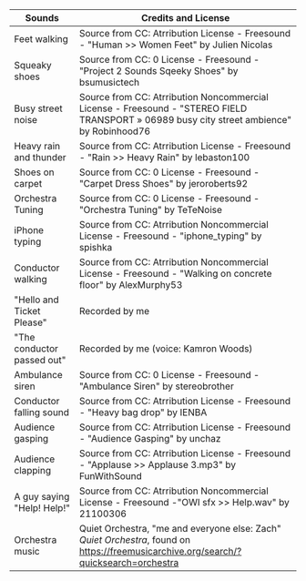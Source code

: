 <html>
<body>
<!--StartFragment-->

Sounds | Credits and License
-- | --
Feet walking | Source from CC: Atrribution License - Freesound - "Human >> Women Feet" by Julien Nicolas
Squeaky shoes | Source from CC: 0 License - Freesound - "Project 2 Sounds Sqeeky Shoes" by bsumusictech
Busy street noise | Source from CC: Atrribution Noncommercial License - Freesound - "STEREO FIELD TRANSPORT » 06989 busy city street ambience" by Robinhood76
Heavy rain and thunder | Source from CC: Atrribution License - Freesound - "Rain >> Heavy Rain" by lebaston100
Shoes on carpet | Source from CC: 0 License - Freesound - "Carpet Dress Shoes" by jeroroberts92
Orchestra Tuning | Source from CC: 0 License - Freesound - "Orchestra Tuning" by TeTeNoise
iPhone typing | Source from CC: Atrribution Noncommercial License - Freesound - "iphone_typing" by spishka
Conductor walking | Source from CC: Atrribution Noncommercial License - Freesound - "Walking on concrete floor" by AlexMurphy53
"Hello and Ticket Please" | Recorded by me 
"The conductor passed out" | Recorded by me (voice: Kamron Woods)
Ambulance siren | Source from CC: 0 License - Freesound - "Ambulance Siren" by stereobrother
Conductor falling sound | Source from CC: Atrribution License - Freesound - "Heavy bag drop" by IENBA
Audience gasping |Source from CC: Atrribution License - Freesound - "Audience Gasping" by unchaz
Audience clapping | Source from CC: Atrribution License - Freesound - "Applause >> Applause 3.mp3" by FunWithSound
A guy saying "Help! Help!" | Source from CC: Atrribution Noncommercial License - Freesound -"OWI sfx >> Help.wav" by 21100306
Orchestra music | Quiet Orchestra, "me and everyone else: Zach" <i>Quiet Orchestra</i>, found on https://freemusicarchive.org/search/?quicksearch=orchestra






<!--EndFragment-->
</body>
</html>